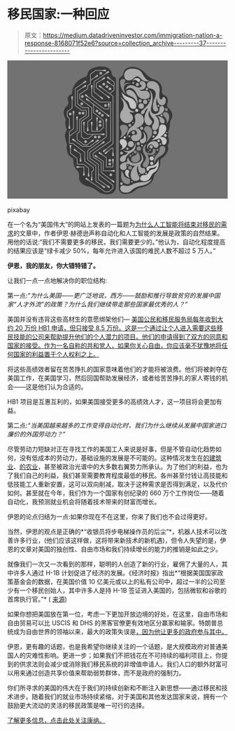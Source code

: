 # 移民国家:一种回应

> 原文：<https://medium.datadriveninvestor.com/immigration-nation-a-response-8168071f52e6?source=collection_archive---------37----------------------->

![](img/c82f3189ab7042b2ae24a5b5d25ee618.png)

pixabay

在一个名为“美国伟大”的网站上发表的一篇题为[为什么人工智能将结束对移民的需求](https://amgreatness.com/2018/08/01/why-artificial-intelligence-will-end-the-need-for-immigration/)的文章中，作者伊恩·赫德逊声称自动化和人工智能的发展是政策的自然结果。用他的话说:“我们不需要更多的移民，我们需要更少的。”他认为，自动化程度提高的结果应该是“绿卡减少 50%，每年允许进入该国的难民人数不超过 5 万人。”

**伊恩，我的朋友，你大错特错了。**

让我们一点一点地解决你的职位结构:

第一点:*“为什么美国——更广泛地说，西方——鼓励和推行导致贫穷的发展中国家“人才外流”的政策？为什么我们继续带走那些国家最优秀的人？”*

美国并没有违背这些高材生的意愿绑架他们— [美国公民和移民服务局每年收到大约 20 万份 HB1 申请，但只接受 8.5 万份。这是一个通过让个人进入需要这些移民技能的公司来帮助提升他们的个人潜力的项目。他们的申请得到了双方的同意和国家的接受。作为一名自称的共和党人，如果你关心自由，你应该毫不犹豫地将任何国家的利益置于个人权利之上。](https://money.cnn.com/2017/04/17/technology/h-1b-visa-applications/)

将这些高绩效者留在苦苦挣扎的国家意味着他们的才能将被浪费。他们将被剥夺在美国工作，在美国学习，然后回国帮助发展经济，或者给苦苦挣扎的家人寄钱的机会——这是他们认为合适的。

HB1 项目是互惠互利的，如果美国接受更多的高绩效人才，这一项目将会更加有益。

第二点:*“当美国越来越多的工作变得自动化时，我们为什么继续从发展中国家进口廉价的外国劳动力？”*

尽管劳动力短缺对正在寻找工作的美国工人来说是好事，但是不管自动化趋势如何，没有低成本的劳动力，基础设施的发展是不可能的。这种情况发生在[的建筑业](https://www.wsj.com/articles/young-people-dont-want-construction-jobs-thats-a-problem-for-the-housing-market-1533029401)、[的农业](https://www.npr.org/2018/05/03/607996811/worker-shortage-hurts-californias-agriculture-industry)，甚至被政治光谱中的大多数右翼势力所承认。为了他们的利益，也为了我们自己的利益，我们甚至需要教育程度最低的移民。各州甚至付钱让高技能和低技能工人重新安置，这可以双向削减，取决于这种需求是否得到满足，以及代价如何。甚至就在今年，我们作为一个国家有创纪录的 660 万个工作岗位——随着自动化，我预测就业机会将随着技术带来的财富而增长。

伊恩的论点归结为一点:如果你现在不在这里，你来了我们也不会过得更好。

当然，伊恩的观点是正确的*“收银员将步电梯操作员的后尘”*，机器人技术可以改善许多行业，(他们应该这样做，这将带来新技术的新机遇)，但令人失望的是，伊恩的文章对美国的独创性、自由市场和我们持续增长的能力的推销是如此之少。

就像我们一次又一次看到的那样，聪明的人创造了新的行业，雇佣了大量的人，其中许多人通过 H-1B 计划促进了经济的发展。《经济时报》指出*“根据美国国家政策基金会的数据，在美国价值 10 亿美元或以上的私有公司中，超过一半的公司至少有一个移民创始人，其中许多人是持 H-1B 签证进入美国的，包括微软和谷歌的首席执行官。”* ( [来源](https://economictimes.indiatimes.com/nri/visa-and-immigration/h-1b-visa-holders-drive-innovation-help-build-us-economy-lawmakers/articleshow/62439605.cms?utm_source=contentofinterest&utm_medium=text&utm_campaign=cppst))

如果你想把美国放在第一位，考虑一下更加开放边境的好处，在这里，自由市场和自由贸易可以比 USCIS 和 DHS 的黑客官僚更有效地区分赢家和输家。特朗普总统成为自由世界的领袖以来，最大的政策失误是[，因为他让更多的政府参与其中。](https://www.usatoday.com/story/opinion/2018/08/29/trump-steel-aluminum-tariffs-spawn-exemptions-big-government-editorials-debates/1055050002/)

伊恩，更有趣的话题，也是我希望你继续关注的一个话题，是大规模政府对普通美国人的灾难性影响。更进一步；如果我们不把钱花在不可持续的福利项目上，你提到的供求法则会减少或消除我们移民系统的非增值申请人。我们人口的额外财富可以用来通过创造共享价值来帮助弱势群体，而不是政府的强制力。

你们所寻求的美国的伟大在于我们的持续创新和不断注入新思想——通过移民和技术进步。随着我们的就业市场持续紧缩，对于美国和其他发达国家来说，拥有一个鼓励更大流动的灵活的移民政策是唯一可行的选择。

[了解更多信息，点击此处关注康纳。](http://facebook.com/drigotasweddings)